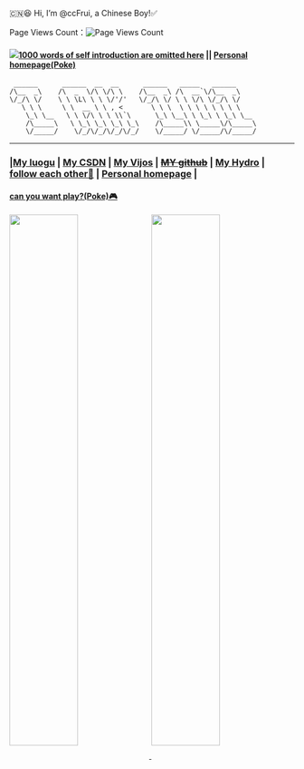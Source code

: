 
🇨🇳😆 Hi, I’m @ccFrui, a Chinese Boy!✅

Page Views Count：![Page Views Count](https://badges.toozhao.com/badges/01GDPM4A0VG8KWCN6A3GC96F6F/blue.svg)     

#### [![](https://cdn.luogu.com.cn/upload/pic/50915.png)](https://ti.luogu.com.cn/problemset/)[1000 words of self introduction are omitted here](https://www.luogu.com.cn/paste/11cacqf7) || [Personal homepage(Poke)](https://ccr666.blog.luogu.org/ge-ren-zhu-ye-shang-post)
```
 ______      ______  __  __      ______   _____   ______     
/\__  _\    /\  _  \/\ \/\ \    /\__  _\ /\  __`\/\__  _\    
\/_/\ \/    \ \ \L\ \ \ \/'/'   \/_/\ \/ \ \ \/\ \/_/\ \/    
   \ \ \     \ \  __ \ \ , <       \ \ \  \ \ \ \ \ \ \ \    
    \_\ \__   \ \ \/\ \ \ \\`\      \_\ \__\ \ \_\ \ \_\ \__ 
    /\_____\   \ \_\ \_\ \_\ \_\    /\_____\\ \_____\/\_____\
    \/_____/    \/_/\/_/\/_/\/_/    \/_____/ \/_____/\/_____/
```
------------

###  |[My luogu](https://www.luogu.com.cn/user/664158)  |  [My CSDN](https://www.luogu.com.cn/paste/u1uvphy0)  |  [My Vijos](https://vijos.org/user/162265)   |  [~~MY github~~](https://github.com/namespase) | [My Hydro](https://hydro.ac/user/9330) | [follow each other🔄](https://www.luogu.com.cn/paste/pf36ix0c) | [Personal homepage](https://ccr666.blog.luogu.org/ge-ren-zhu-ye-shang-post) | 
#### [can you want play?(Poke)🎮](https://www.luogu.com.cn/paste/0rjuatx9)
<a href="https://github.com/ccFrui">
  <img align="center" width="49%" src="https://github-readme-stats.vercel.app/api?username=ccFrui&theme=chartreuse-dark&show_icons=true&hide_border=true&include_all_commits=true&count_private=true" />
</a>
<a href="https://github.com/ccFrui">
  <img align="center" width="49%" src="https://github-readme-streak-stats.herokuapp.com/?user=ccFrui&theme=chartreuse-dark&hide_border=true&include_all_commits=true&count_private=true" />
</a>


